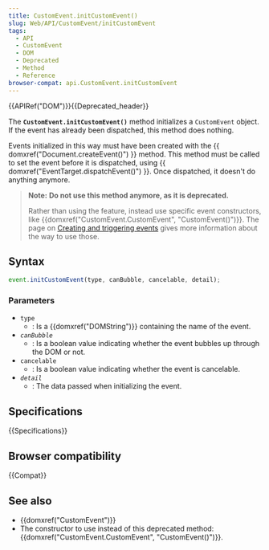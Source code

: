 ```yaml
---
title: CustomEvent.initCustomEvent()
slug: Web/API/CustomEvent/initCustomEvent
tags:
  - API
  - CustomEvent
  - DOM
  - Deprecated
  - Method
  - Reference
browser-compat: api.CustomEvent.initCustomEvent
---
```

{{APIRef("DOM")}}{{Deprecated_header}}

The **`CustomEvent.initCustomEvent()`** method initializes a
`CustomEvent` object. If the event has already been dispatched, this method
does nothing.

Events initialized in this way must have been created with the {{
  domxref("Document.createEvent()") }} method. This method must be called to set the event
before it is dispatched, using {{ domxref("EventTarget.dispatchEvent()") }}. Once
dispatched, it doesn't do anything anymore.

> **Note:** **Do not use this method anymore, as it is deprecated.**
>
> Rather than using the feature, instead use specific event constructors, like {{domxref("CustomEvent.CustomEvent", "CustomEvent()")}}.
> The page on [Creating and triggering events](/en-US/docs/Web/Events/Creating_and_triggering_events) gives more information about the way to use those.

## Syntax

```js
event.initCustomEvent(type, canBubble, cancelable, detail);
```

### Parameters

- `type`
  - : Is a {{domxref("DOMString")}} containing the name of the event.
- _`canBubble`_
  - : Is a boolean value indicating whether the event bubbles up through the DOM
    or not.
- `cancelable`
  - : Is a boolean value indicating whether the event is cancelable.
- _`detail`_
  - : The data passed when initializing the event.

## Specifications

{{Specifications}}

## Browser compatibility

{{Compat}}

## See also

- {{domxref("CustomEvent")}}
- The constructor to use instead of this deprecated method:
  {{domxref("CustomEvent.CustomEvent", "CustomEvent()")}}.
